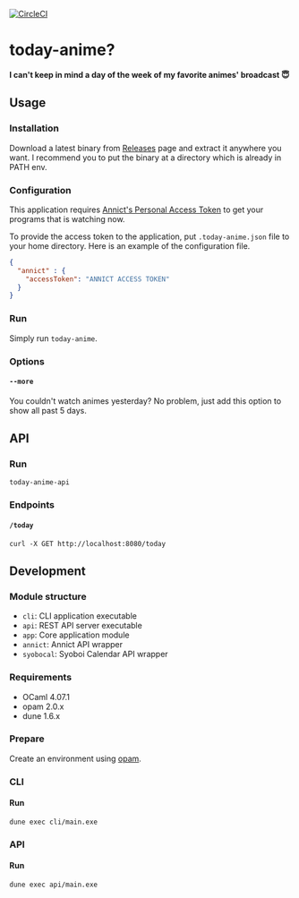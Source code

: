 [![CircleCI](https://circleci.com/gh/kuy/today-anime.svg?style=svg)](https://circleci.com/gh/kuy/today-anime)

# today-anime?

**I can't keep in mind a day of the week of my favorite animes' broadcast 😇**

## Usage

### Installation

Download a latest binary from [Releases](https://github.com/kuy/today-anime/releases) page and extract it anywhere you want.
I recommend you to put the binary at a directory which is already in PATH env.

### Configuration

This application requires [Annict's Personal Access Token](https://annict.jp/settings/apps) to get your programs that is watching now.

To provide the access token to the application, put `.today-anime.json` file to your home directory. Here is an example of the configuration file.

```json
{
  "annict" : {
    "accessToken": "ANNICT ACCESS TOKEN"
  }
}
```

### Run

Simply run `today-anime`.

### Options

#### `--more`

You couldn't watch animes yesterday? No problem, just add this option to show all past 5 days.


## API

### Run

`today-anime-api`

### Endpoints

#### `/today`

`curl -X GET http://localhost:8080/today`


## Development

### Module structure

- `cli`: CLI application executable
- `api`: REST API server executable
- `app`: Core application module
- `annict`: Annict API wrapper
- `syobocal`: Syoboi Calendar API wrapper

### Requirements

- OCaml 4.07.1
- opam 2.0.x
- dune 1.6.x

### Prepare

Create an environment using [opam](https://opam.ocaml.org/doc/Usage.html#opam-switch).

### CLI

#### Run

`dune exec cli/main.exe`

### API

#### Run

`dune exec api/main.exe`